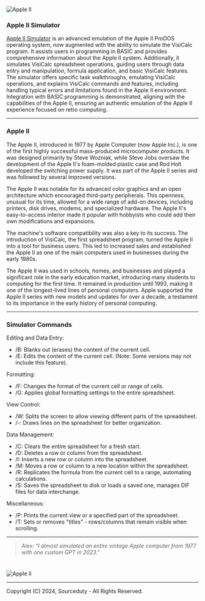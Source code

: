 ![Apple II](https://github.com/sourceduty/Apple_II_Simulator/assets/123030236/535d766b-c0b5-4e68-a0cb-bd0dd60b4dc6)

### Apple II Simulator

[Apple II Simulator](https://chat.openai.com/g/g-ci1HVmwRL-apple-ii-simulator) is an advanced emulation of the Apple II ProDOS operating system, now augmented with the ability to simulate the VisiCalc program. It assists users in programming in BASIC and provides comprehensive information about the Apple II system. Additionally, it simulates VisiCalc spreadsheet operations, guiding users through data entry and manipulation, formula application, and basic VisiCalc features. The simulator offers specific task walkthroughs, emulating VisiCalc operations, and explains VisiCalc commands and features, including handling typical errors and limitations found in the Apple II environment. Integration with BASIC programming is demonstrated, aligning with the capabilities of the Apple II, ensuring an authentic emulation of the Apple II experience focused on retro computing.

***

### Apple II

The Apple II, introduced in 1977 by Apple Computer (now Apple Inc.), is one of the first highly successful mass-produced microcomputer products. It was designed primarily by Steve Wozniak, while Steve Jobs oversaw the development of the Apple II's foam-molded plastic case and Rod Holt developed the switching power supply. It was part of the Apple II series and was followed by several improved versions.

The Apple II was notable for its advanced color graphics and an open architecture which encouraged third-party peripherals. This openness, unusual for its time, allowed for a wide range of add-on devices, including printers, disk drives, modems, and specialized hardware. The Apple II's easy-to-access interior made it popular with hobbyists who could add their own modifications and expansions.

The machine's software compatibility was also a key to its success. The introduction of VisiCalc, the first spreadsheet program, turned the Apple II into a tool for business users. This led to increased sales and established the Apple II as one of the main computers used in businesses during the early 1980s.

The Apple II was used in schools, homes, and businesses and played a significant role in the early education market, introducing many students to computing for the first time. It remained in production until 1993, making it one of the longest-lived lines of personal computers. Apple supported the Apple II series with new models and updates for over a decade, a testament to its importance in the early history of personal computing.

***

### Simulator Commands

Editing and Data Entry:
- /B: Blanks out (erases) the content of the current cell.
- /E: Edits the content of the current cell. (Note: Some versions may not include this feature).

Formatting:
- /F: Changes the format of the current cell or range of cells.
- /G: Applies global formatting settings to the entire spreadsheet.

View Control:
- /W: Splits the screen to allow viewing different parts of the spreadsheet.
- /-: Draws lines on the spreadsheet for better organization.

Data Management:
- /C: Clears the entire spreadsheet for a fresh start.
- /D: Deletes a row or column from the spreadsheet.
- /I: Inserts a new row or column into the spreadsheet.
- /M: Moves a row or column to a new location within the spreadsheet.
- /R: Replicates the formula from the current cell to a range, automating calculations.
- /S: Saves the spreadsheet to disk or loads a saved one, manages DIF files for data interchange.

Miscellaneous:
- /P: Prints the current view or a specified part of the spreadsheet.
- /T: Sets or removes "titles" - rows/columns that remain visible when scrolling.

***

> Alex: *"I almost simulated an entire vintage Apple computer from 1977 with one custom GPT in 2023."*

#

![Apple II](https://github.com/user-attachments/assets/d7569a39-a3a7-4f0e-b143-8278153b2ee8)

***
Copyright (C) 2024, Sourceduty - All Rights Reserved.
